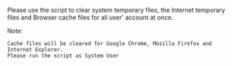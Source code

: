Please use the script to clear system temporary files, the Internet temporary files and Browser cache files for all user' account at once.

Note:

    Cache files will be cleared for Google Chrome, Mozilla Firefox and Internet Explorer.
    Please run the script as System User
